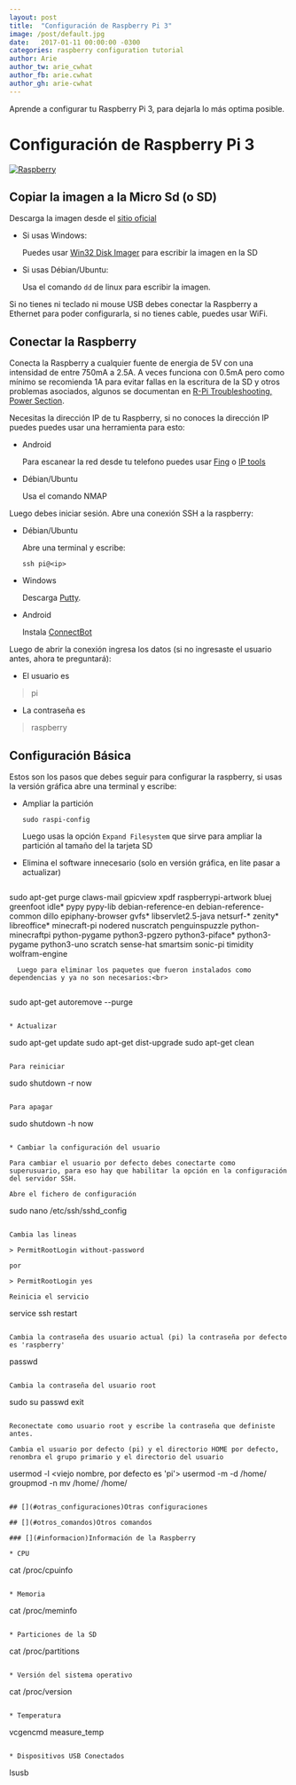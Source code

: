 ```yaml
---
layout: post
title:  "Configuración de Raspberry Pi 3"
image: /post/default.jpg
date:   2017-01-11 00:00:00 -0300
categories: raspberry configuration tutorial
author: Arie
author_tw: arie_cwhat
author_fb: arie.cwhat
author_gh: arie-cwhat
---
```

Aprende a configurar tu Raspberry Pi 3, para dejarla lo más optima posible.

<!--more-->

# Configuración de Raspberry Pi 3

[![Raspberry](https://www.raspberrypi.org/wp-content/uploads/2014/03/plug-in-website.gif)](https://www.raspberrypi.org/help/)

## [](#copiar_imagen)Copiar la imagen a la Micro Sd (o SD)

Descarga la imagen desde el [sitio oficial](https://www.raspberrypi.org/downloads/)

* Si usas Windows:

  Puedes usar [Win32 Disk Imager](https://sourceforge.net/projects/win32diskimager/) para escribir la imagen en la SD

* Si usas Débian/Ubuntu:
 
  Usa el comando `dd` de linux para escribir la imagen.
  
Si no tienes ni teclado ni mouse USB debes conectar la Raspberry a Ethernet para poder configurarla, si no tienes cable, puedes usar WiFi.

## [](#conectar)Conectar la Raspberry

Conecta la Raspberry a cualquier fuente de energia de 5V con una intensidad de entre 750mA a 2.5A. A veces funciona con 0.5mA pero como mínimo se recomienda 1A para evitar fallas en la escritura de la SD y otros problemas asociados, algunos se documentan en [R-Pi Troubleshooting, Power Section](http://elinux.org/R-Pi_Troubleshooting#Power_.2F_Start-up).

Necesitas la dirección IP de tu Raspberry, si no conoces la dirección IP puedes puedes usar una herramienta para esto:

* Android

  Para escanear la red desde tu telefono puedes usar [Fing](https://play.google.com/store/apps/details?id=com.overlook.android.fing) o [IP tools](https://play.google.com/store/apps/details?id=com.ddm.iptools)

* Débian/Ubuntu

  Usa el comando NMAP
  
Luego debes iniciar sesión. Abre una conexión SSH a la raspberry:

* Débian/Ubuntu

  Abre una terminal y escribe:
  
  ```
  ssh pi@<ip>
  ```
* Windows

  Descarga [Putty](http://www.putty.org/).
  
* Android

  Instala [ConnectBot](https://play.google.com/store/apps/details?id=org.connectbot)
  
Luego de abrir la conexión ingresa los datos (si no ingresaste el usuario antes, ahora te preguntará):

* El usuario es

> pi 

* La contraseña es

> raspberry
  
## [](#configurar)Configuración Básica

Estos son los pasos que debes seguir para configurar la raspberry, si usas la versión gráfica abre una terminal y escribe:

* Ampliar la partición
  
  ```
  sudo raspi-config
  ```
  
  Luego usas la opción `Expand Filesystem` que sirve para ampliar la partición al tamaño del la tarjeta SD
  
* Elimina el software innecesario (solo en versión gráfica, en lite pasar a actualizar)
  
  ```
sudo apt-get purge claws-mail gpicview xpdf raspberrypi-artwork bluej greenfoot idle* pypy pypy-lib debian-reference-en debian-reference-common dillo epiphany-browser gvfs* libservlet2.5-java netsurf-* zenity* libreoffice* minecraft-pi nodered nuscratch penguinspuzzle python-minecraftpi python-pygame python3-pgzero python3-piface* python3-pygame python3-uno scratch sense-hat smartsim sonic-pi timidity wolfram-engine
```
  Luego para eliminar los paquetes que fueron instalados como dependencias y ya no son necesarios:<br> 
  
  ```
  sudo apt-get autoremove --purge
  ```
  
* Actualizar
  
  ```
  sudo apt-get update
  sudo apt-get dist-upgrade
  sudo apt-get clean
  ```
  
  Para reiniciar
  
  ```
  sudo shutdown -r now
  ```
  
  Para apagar
  
  ```
  sudo shutdown -h now
  ```
  
* Cambiar la configuración del usuario

  Para cambiar el usuario por defecto debes conectarte como superusuario, para eso hay que habilitar la opción en la configuración del servidor SSH.
  
  Abre el fichero de configuración
  
  ```
  sudo nano /etc/ssh/sshd_config
  ```
  
  Cambia las lineas
  
  > PermitRootLogin without-password
  
  por
  
  > PermitRootLogin yes
  
  Reinicia el servicio
  
  ```
  service ssh restart
  ```
  
  Cambia la contraseña des usuario actual (pi) la contraseña por defecto es 'raspberry'
  
  ```
  passwd
  ```
  
  Cambia la contraseña del usuario root
  
  ```
  sudo su
  passwd
  exit
  ```
  
  Reconectate como usuario root y escribe la contraseña que definiste antes.
  
  Cambia el usuario por defecto (pi) y el directorio HOME por defecto, renombra el grupo primario y el directorio del usuario
  
  ```
  usermod -l <nuevo nombre> <viejo nombre, por defecto es 'pi'>
  usermod -m -d /home/<nuevo nombre> <nuevo nombre>
  groupmod -n <nuevo nombre> <nuevo nombre>
  mv /home/<nuevo nombre> /home/<nuevo nombre>
  ```

## [](#otras_configuraciones)Otras configuraciones

## [](#otros_comandos)Otros comandos

### [](#informacion)Información de la Raspberry

* CPU

  ```
  cat /proc/cpuinfo
  ```
  
* Memoria

  ```
  cat /proc/meminfo
  ```

* Particiones de la SD

  ```
  cat /proc/partitions
  ```
  
* Versión del sistema operativo

  ```
  cat /proc/version
  ```
  
* Temperatura

  ```
  vcgencmd measure_temp
  ```
  
* Dispositivos USB Conectados

  ```
  lsusb
  ```

